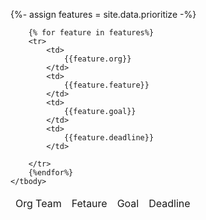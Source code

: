 {%- assign features = site.data.prioritize -%}

<table>
    <thead>
        <td>Org Team</td>
        <td>Fetaure</td>
        <td>Goal</td>
        <td>Deadline</td>
    </thead>
    <tbody>

        {% for feature in features%}
        <tr>
            <td>
                {{feature.org}}
            </td>
            <td>
                {{feature.feature}}
            </td>
            <td>
                {{feature.goal}}
            </td>
            <td>
                {{feature.deadline}}
            </td>

        </tr>
        {%endfor%}
    </tbody>
</table>